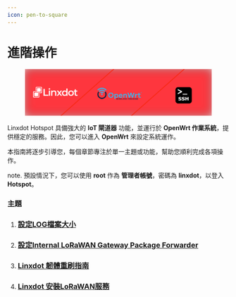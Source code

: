 ```yaml
---
icon: pen-to-square
---
```


# 進階操作

<figure><img src="../.gitbook/assets/Linxdot-ssh-banner.svg" alt=""><figcaption></figcaption></figure>

Linxdot Hotspot 具備強大的 **IoT 閘道器** 功能，並運行於 **OpenWrt 作業系統**，提供穩定的服務。因此，您可以進入 **OpenWrt** 來設定系統運作。

本指南將逐步引導您，每個章節專注於單一主題或功能，幫助您順利完成各項操作。

note. 預設情況下，您可以使用 **root** 作為 **管理者帳號**，密碼為 **linxdot**，以登入 **Hotspot**。

### 主題

1. ### [設定LOG檔案大小](markdown.md)
2. ### [設定Internal LoRaWAN Gateway Package Forwarder](markdown-1.md)
3. ### [Linxdot 韌體重刷指南](markdown-2.md)
4. ### [Linxdot 安裝LoRaWAN服務](markdown-3.md)

